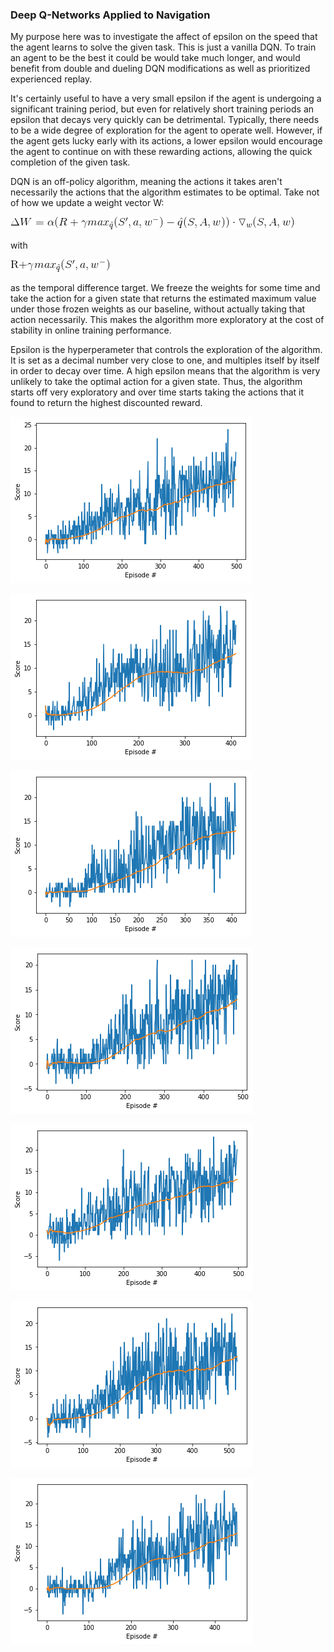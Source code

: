 ### Deep Q-Networks Applied to Navigation

My purpose here was to investigate the affect of epsilon on the speed that the agent learns to solve the given task. This is just a vanilla DQN. To train an agent to be the best it could be would take much longer, and would benefit from double and dueling DQN modifications as well as prioritized experienced replay.

It's certainly useful to have a very small epsilon if the agent is undergoing a significant training period, but even for relatively short training periods an epsilon that decays very quickly can be detrimental. Typically, there needs to be a wide degree of exploration for the agent to operate well. However, if the agent gets lucky early with its actions, a lower epsilon would encourage the agent to continue on with these rewarding actions, allowing the quick completion of the given task. 

DQN is an off-policy algorithm, meaning the actions it takes aren't necessarily the actions that the algorithm estimates to be optimal. Take not of how we update a weight vector W:

![](uploads/dqn1.png)

with

![](uploads/dqn2.png)

as the temporal difference target. We freeze the weights for some time and take the action for a given state that returns the estimated maximum value under those frozen weights as our baseline, without actually taking that action necessarily. This makes the algorithm more exploratory at the cost of stability in online training performance.

Epsilon is the hyperperameter that controls the exploration of the algorithm. It is set as a decimal number very close to one, and multiples itself by itself in order to decay over time.  A high epsilon means that the algorithm is very unlikely to take the optimal action for a given state. Thus, the algorithm starts off very exploratory and over time starts taking the actions that it found to return the highest discounted reward.

![](uploads/995.png)

![](uploads/99.png)

![](uploads/98.png)

![](uploads/95.png)

![](uploads/90.png)

![](uploads/85.png)

![](uploads/80.png)

